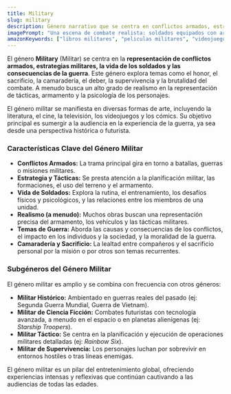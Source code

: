 ```yaml
---
title: Military
slug: military
description: Género narrativo que se centra en conflictos armados, estrategias militares y la vida de soldados. Explora temas de guerra, honor, sacrificio y camaradería.
imagePrompt: "Una escena de combate realista: soldados equipados con armamento moderno, moviéndose tácticamente a través de un entorno urbano en ruinas o un campo de batalla polvoriento. Hay humo, escombros y una atmósfera de tensión y peligro. La iluminación es cruda y enfatiza la dureza de la situación."
amazonKeywords: ["libros militares", "peliculas militares", "videojuegos militares", "historia militar", "estrategia militar"]
---
```


El género **Military** (Militar) se centra en la **representación de conflictos armados, estrategias militares, la vida de los soldados y las consecuencias de la guerra**. Este género explora temas como el honor, el sacrificio, la camaradería, el deber, la supervivencia y la brutalidad del combate. A menudo busca un alto grado de realismo en la representación de tácticas, armamento y la psicología de los personajes.

El género militar se manifiesta en diversas formas de arte, incluyendo la literatura, el cine, la televisión, los videojuegos y los cómics. Su objetivo principal es sumergir a la audiencia en la experiencia de la guerra, ya sea desde una perspectiva histórica o futurista.

### Características Clave del Género Militar

*   **Conflictos Armados:** La trama principal gira en torno a batallas, guerras o misiones militares.
*   **Estrategia y Tácticas:** Se presta atención a la planificación militar, las formaciones, el uso del terreno y el armamento.
*   **Vida de Soldados:** Explora la rutina, el entrenamiento, los desafíos físicos y psicológicos, y las relaciones entre los miembros de una unidad.
*   **Realismo (a menudo):** Muchos obras buscan una representación precisa del armamento, los vehículos y las tácticas militares.
*   **Temas de Guerra:** Aborda las causas y consecuencias de los conflictos, el impacto en los individuos y la sociedad, y la moralidad de la guerra.
*   **Camaradería y Sacrificio:** La lealtad entre compañeros y el sacrificio personal por la misión o por otros son temas recurrentes.

### Subgéneros del Género Militar

El género militar es amplio y se combina con frecuencia con otros géneros:

*   **Militar Histórico:** Ambientado en guerras reales del pasado (ej: Segunda Guerra Mundial, Guerra de Vietnam).
*   **Militar de Ciencia Ficción:** Combates futuristas con tecnología avanzada, a menudo en el espacio o en planetas alienígenas (ej: *Starship Troopers*).
*   **Militar Táctico:** Se centra en la planificación y ejecución de operaciones militares detalladas (ej: *Rainbow Six*).
*   **Militar de Supervivencia:** Los personajes luchan por sobrevivir en entornos hostiles o tras líneas enemigas.

El género militar es un pilar del entretenimiento global, ofreciendo experiencias intensas y reflexivas que continúan cautivando a las audiencias de todas las edades.
